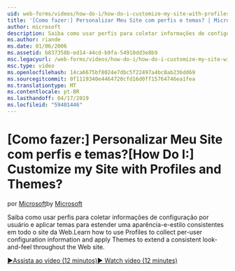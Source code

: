 ```yaml
---
uid: web-forms/videos/how-do-i/how-do-i-customize-my-site-with-profiles-and-themes
title: '[Como fazer:] Personalizar Meu Site com perfis e temas? | Microsoft Docs'
author: microsoft
description: Saiba como usar perfis para coletar informações de configuração por usuário e aplicar temas para estender uma aparência-e-estilo consistentes em todo o site da Web.
ms.author: riande
ms.date: 01/06/2006
ms.assetid: b837358b-ed14-44cd-b9fa-54910dd3e8b9
msc.legacyurl: /web-forms/videos/how-do-i/how-do-i-customize-my-site-with-profiles-and-themes
msc.type: video
ms.openlocfilehash: 14ca6675bf8024e7dbc5f22497a4bc8ab236dd69
ms.sourcegitcommit: 0f1119340e4464720cfd16d0ff15764746ea1fea
ms.translationtype: MT
ms.contentlocale: pt-BR
ms.lasthandoff: 04/17/2019
ms.locfileid: "59401446"
---
```

# <a name="how-do-i-customize-my-site-with-profiles-and-themes"></a><span data-ttu-id="67ca6-104">[Como fazer:] Personalizar Meu Site com perfis e temas?</span><span class="sxs-lookup"><span data-stu-id="67ca6-104">[How Do I:] Customize my Site with Profiles and Themes?</span></span>

<span data-ttu-id="67ca6-105">por [Microsoft](https://github.com/microsoft)</span><span class="sxs-lookup"><span data-stu-id="67ca6-105">by [Microsoft](https://github.com/microsoft)</span></span>

<span data-ttu-id="67ca6-106">Saiba como usar perfis para coletar informações de configuração por usuário e aplicar temas para estender uma aparência-e-estilo consistentes em todo o site da Web.</span><span class="sxs-lookup"><span data-stu-id="67ca6-106">Learn how to use Profiles to collect per-user configuration information and apply Themes to extend a consistent look-and-feel throughout the Web site.</span></span>

[<span data-ttu-id="67ca6-107">&#9654;Assista ao vídeo (12 minutos)</span><span class="sxs-lookup"><span data-stu-id="67ca6-107">&#9654; Watch video (12 minutes)</span></span>](https://channel9.msdn.com/Blogs/ASP-NET-Site-Videos/how-do-i-customize-my-site-with-profiles-and-themes)
